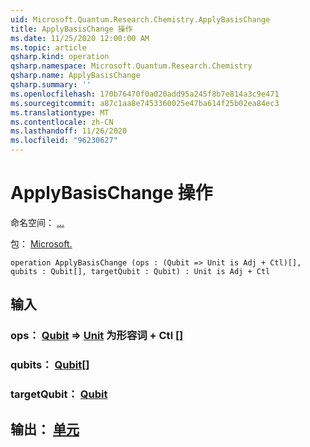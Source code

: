 ```yaml
---
uid: Microsoft.Quantum.Research.Chemistry.ApplyBasisChange
title: ApplyBasisChange 操作
ms.date: 11/25/2020 12:00:00 AM
ms.topic: article
qsharp.kind: operation
qsharp.namespace: Microsoft.Quantum.Research.Chemistry
qsharp.name: ApplyBasisChange
qsharp.summary: ''
ms.openlocfilehash: 170b76470f0a020add95a245f8b7e814a3c9e471
ms.sourcegitcommit: a87c1aa8e7453360025e47ba614f25b02ea84ec3
ms.translationtype: MT
ms.contentlocale: zh-CN
ms.lasthandoff: 11/26/2020
ms.locfileid: "96230627"
---
```

# <a name="applybasischange-operation"></a>ApplyBasisChange 操作

命名空间： [...](xref:Microsoft.Quantum.Research.Chemistry)

包： [Microsoft.](https://nuget.org/packages/Microsoft.Quantum.Research.Chemistry)




```qsharp
operation ApplyBasisChange (ops : (Qubit => Unit is Adj + Ctl)[], qubits : Qubit[], targetQubit : Qubit) : Unit is Adj + Ctl
```


## <a name="input"></a>输入

### <a name="ops--qubit--unit--is-adj--ctl"></a>ops： [Qubit](xref:microsoft.quantum.lang-ref.qubit) => [Unit](xref:microsoft.quantum.lang-ref.unit)  为形容词 + Ctl []




### <a name="qubits--qubit"></a>qubits： [Qubit](xref:microsoft.quantum.lang-ref.qubit)[]




### <a name="targetqubit--qubit"></a>targetQubit： [Qubit](xref:microsoft.quantum.lang-ref.qubit)





## <a name="output--unit"></a>输出： [单元](xref:microsoft.quantum.lang-ref.unit)

